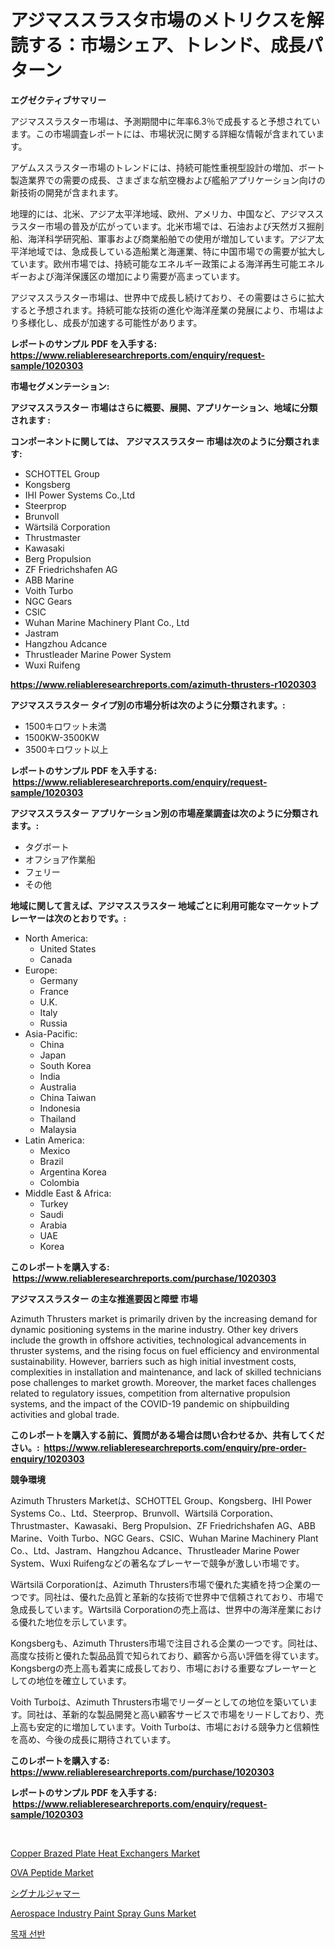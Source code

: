 <p><h1>アジマススラスタ市場のメトリクスを解読する：市場シェア、トレンド、成長パターン</h1></p><p><strong>エグゼクティブサマリー</strong></p>
<p><p>アジマススラスター市場は、予測期間中に年率6.3％で成長すると予想されています。この市場調査レポートには、市場状況に関する詳細な情報が含まれています。</p><p>アゲムススラスター市場のトレンドには、持続可能性重視型設計の増加、ボート製造業界での需要の成長、さまざまな航空機および艦船アプリケーション向けの新技術の開発が含まれます。</p><p>地理的には、北米、アジア太平洋地域、欧州、アメリカ、中国など、アジマススラスター市場の普及が広がっています。北米市場では、石油および天然ガス掘削船、海洋科学研究船、軍事および商業船舶での使用が増加しています。アジア太平洋地域では、急成長している造船業と海運業、特に中国市場での需要が拡大しています。欧州市場では、持続可能なエネルギー政策による海洋再生可能エネルギーおよび海洋保護区の増加により需要が高まっています。</p><p>アジマススラスター市場は、世界中で成長し続けており、その需要はさらに拡大すると予想されます。持続可能な技術の進化や海洋産業の発展により、市場はより多様化し、成長が加速する可能性があります。</p></p>
<p><strong>レポートのサンプル PDF を入手する: <a href="https://www.reliableresearchreports.com/enquiry/request-sample/1020303">https://www.reliableresearchreports.com/enquiry/request-sample/1020303</a></strong></p>
<p><strong>市場セグメンテーション:</strong></p>
<p><strong> アジマススラスター 市場はさらに概要、展開、アプリケーション、地域に分類されます :</strong></p>
<p><strong>コンポーネントに関しては、 アジマススラスター 市場は次のように分類されます: &nbsp;</strong></p>
<p><ul><li>SCHOTTEL Group</li><li>Kongsberg</li><li>IHI Power Systems Co.,Ltd</li><li>Steerprop</li><li>Brunvoll</li><li>Wärtsilä Corporation</li><li>Thrustmaster</li><li>Kawasaki</li><li>Berg Propulsion</li><li>ZF Friedrichshafen AG</li><li>ABB Marine</li><li>Voith Turbo</li><li>NGC Gears</li><li>CSIC</li><li>Wuhan Marine Machinery Plant Co., Ltd</li><li>Jastram</li><li>Hangzhou Adcance</li><li>Thrustleader Marine Power System</li><li>Wuxi Ruifeng</li></ul></p>
<p><strong><a href="https://www.reliableresearchreports.com/azimuth-thrusters-r1020303">https://www.reliableresearchreports.com/azimuth-thrusters-r1020303</a></strong></p>
<p><strong> アジマススラスター タイプ別の市場分析は次のように分類されます。:</strong></p>
<p><ul><li>1500キロワット未満</li><li>1500KW-3500KW</li><li>3500キロワット以上</li></ul></p>
<p><strong>レポートのサンプル PDF を入手する: &nbsp;<a href="https://www.reliableresearchreports.com/enquiry/request-sample/1020303">https://www.reliableresearchreports.com/enquiry/request-sample/1020303</a></strong></p>
<p><strong> アジマススラスター アプリケーション別の市場産業調査は次のように分類されます。:</strong></p>
<p><ul><li>タグボート</li><li>オフショア作業船</li><li>フェリー</li><li>その他</li></ul></p>
<p><strong>地域に関して言えば、アジマススラスター 地域ごとに利用可能なマーケットプレーヤーは次のとおりです。:</strong></p>
<p><ul>
    <li>
        North America:
        <ul>
            <li>United States</li>
            <li>Canada</li>
        </ul>
    </li>
    <li>
        Europe:
        <ul>
            <li>Germany</li>
            <li>France</li>
            <li>U.K.</li>
            <li>Italy</li>
            <li>Russia</li>
        </ul>
    </li>
    <li>
        Asia-Pacific:
        <ul>
            <li>China</li>
            <li>Japan</li>
            <li>South Korea</li>
            <li>India</li>
            <li>Australia</li>
            <li>China Taiwan</li>
            <li>Indonesia</li>
            <li>Thailand</li>
            <li>Malaysia</li>
        </ul>
    </li>
    <li>
        Latin America:
        <ul>
            <li>Mexico</li>
            <li>Brazil</li>
            <li>Argentina Korea</li>
            <li>Colombia</li>
        </ul>
    </li>
    <li>
        Middle East & Africa:
        <ul>
            <li>Turkey</li>
            <li>Saudi</li>
            <li>Arabia</li>
            <li>UAE</li>
            <li>Korea</li>
        </ul>
    </li>
    </ul></p>
<p><strong>このレポートを購入する: &nbsp;<a href="https://www.reliableresearchreports.com/purchase/1020303">https://www.reliableresearchreports.com/purchase/1020303</a></strong></p>
<p><strong>アジマススラスター の主な推進要因と障壁 市場</strong></p>
<p><p>Azimuth Thrusters market is primarily driven by the increasing demand for dynamic positioning systems in the marine industry. Other key drivers include the growth in offshore activities, technological advancements in thruster systems, and the rising focus on fuel efficiency and environmental sustainability. However, barriers such as high initial investment costs, complexities in installation and maintenance, and lack of skilled technicians pose challenges to market growth. Moreover, the market faces challenges related to regulatory issues, competition from alternative propulsion systems, and the impact of the COVID-19 pandemic on shipbuilding activities and global trade.</p></p>
<p><strong>このレポートを購入する前に、質問がある場合は問い合わせるか、共有してください。:&nbsp; <a href="https://www.reliableresearchreports.com/enquiry/pre-order-enquiry/1020303">https://www.reliableresearchreports.com/enquiry/pre-order-enquiry/1020303</a></strong></p>
<p><strong>競争環境</strong></p>
<p><p>Azimuth Thrusters Marketは、SCHOTTEL Group、Kongsberg、IHI Power Systems Co.、Ltd、Steerprop、Brunvoll、Wärtsilä Corporation、Thrustmaster、Kawasaki、Berg Propulsion、ZF Friedrichshafen AG、ABB Marine、Voith Turbo、NGC Gears、CSIC、Wuhan Marine Machinery Plant Co.、Ltd、Jastram、Hangzhou Adcance、Thrustleader Marine Power System、Wuxi Ruifengなどの著名なプレーヤーで競争が激しい市場です。</p><p>Wärtsilä Corporationは、Azimuth Thrusters市場で優れた実績を持つ企業の一つです。同社は、優れた品質と革新的な技術で世界中で信頼されており、市場で急成長しています。Wärtsilä Corporationの売上高は、世界中の海洋産業における優れた地位を示しています。</p><p>Kongsbergも、Azimuth Thrusters市場で注目される企業の一つです。同社は、高度な技術と優れた製品品質で知られており、顧客から高い評価を得ています。Kongsbergの売上高も着実に成長しており、市場における重要なプレーヤーとしての地位を確立しています。</p><p>Voith Turboは、Azimuth Thrusters市場でリーダーとしての地位を築いています。同社は、革新的な製品開発と高い顧客サービスで市場をリードしており、売上高も安定的に増加しています。Voith Turboは、市場における競争力と信頼性を高め、今後の成長に期待されています。</p></p>
<p><strong>このレポートを購入する: &nbsp; <a href="https://www.reliableresearchreports.com/purchase/1020303">https://www.reliableresearchreports.com/purchase/1020303</a></strong></p>
<p><strong>レポートのサンプル PDF を入手する: &nbsp;<a href="https://www.reliableresearchreports.com/enquiry/request-sample/1020303">https://www.reliableresearchreports.com/enquiry/request-sample/1020303</a></strong><strong></strong></p>
<p>&nbsp;</p>
<p><p><a href="https://github.com/angelajermaine/Market-Research-Report-List-2/blob/main/copper-brazed-plate-heat-exchangers-market.md">Copper Brazed Plate Heat Exchangers Market</a></p><p><a href="https://issuu.com/reportprime-2/docs/ova-peptide-market-size-2030.pptx">OVA Peptide Market</a></p><p><a href="https://github.com/ReganWisoky2023/Market-Research-Report-List-1/blob/main/789722425037.md">シグナルジャマー</a></p><p><a href="https://github.com/provorikovar/Market-Research-Report-List-3/blob/main/aerospace-industry-paint-spray-guns-market.md">Aerospace Industry Paint Spray Guns Market</a></p><p><a href="https://github.com/vsr06p4p49/Market-Research-Report-List-1/blob/main/625880824807.md">목재 선반</a></p></p>